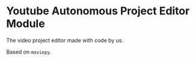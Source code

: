 # Youtube Autonomous Project Editor Module

The video project editor made with code by us.

Based on `moviepy`.